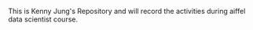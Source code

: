 This is Kenny Jung's Repository and 
will record the activities during aiffel data scientist course.


